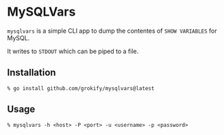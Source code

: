 # MySQLVars

`mysqlvars` is a simple CLI app to dump the contentes of `SHOW VARIABLES` for MySQL.

It writes to `STDOUT` which can be piped to a file.

## Installation

`% go install github.com/grokify/mysqlvars@latest`

## Usage

`% mysqlvars -h <host> -P <port> -u <username> -p <password>`